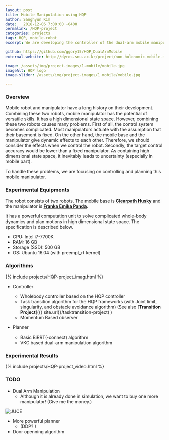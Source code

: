 ```yaml
---
layout: post
title: Mobile Manipulation using HQP
author: Sanghyun Kim
date:   2018-12-06 7:00:00 -0400
permalink: /HQP-project
categories: projects
tags: HQP, mobile-robot
excerpt: We are developing the controller of the dual-arm mobile manipulator by using HQP. In this study, we suggests the task transition algorithm to handle the discontinuity of the control input.

github: https://github.com/ggory15/HQP_DualArmMobile
external-website: http://dyros.snu.ac.kr/project/non-holonomic-mobile-manipulator/

image: /assets/img/project-images/1.mobile/mobile.jpg
imageAlt: HQP logo
image-slider: /assets/img/project-images/1.mobile/mobile.jpg

---
```

### Overview
Mobile robot and manipulator have a long history on their development. Combining these two robots, mobile manipulator has the potential of versatile skills. It has a high dimensional state space. However, combining these two robots causes many problems. First of all, the control system becomes complicated. Most manipulators actuate with the assumption that their basement is fixed. On the other hand, the mobile base and the manipulator give dynamic effects to each other. Therefore, we should consider the effects when we control the robot. Secondly, the target control accuracy would be lower than a fixed manipulator. As containing high dimensional state space, it inevitably leads to uncertainty (especially in mobile part).

To handle these problems, we are focusing on controlling and planning this mobile manipulator.

### Experimental Equipments
The robot consists of two robots. The mobile base is [**Clearpath Husky**](https://www.clearpathrobotics.com/husky-unmanned-ground-vehicle-robot/) and the manipulator is [**Franka Emika Panda**](https://www.franka.de/panda/).

It has a powerful computation unit to solve complicated whole-body dynamics and plan motions in high dimensional state space. The specification is described below.
+ CPU: Intel i7-7700K
+ RAM: 16 GB
+ Storage (SSD): 500 GB
+ OS: Ubuntu 16.04 (with preempt_rt kernel)

### Algorithms
{% include projects/HQP-project_imag.html %}
+ Controller
	- Wholebody controller based on the HQP controller
	- Task transition algorithm for the HQP frameworks (with Joint limit, singularity, and obstacle avoidance algorithm) 
	(See also [**Transition Project**]({{ site.url}}/tasktransition-project) )
	- Momentum Based observer

+ Planner
	- Basic BiRRT(-connect) algorithm
	- VKC based dual-arm manipulation algorithm 

### Experimental Results
{% include projects/HQP-project_video.html %}

### TODO
+ Dual Arm Manipulation
	- Although it is already done in simulation, we want to buy one more manipulator! (Give me the money.)
<div class="row projects-display">
    <div class="four columns">
        <div class="images">
            <img alt="JUCE" src="{{ site.url }}/assets/img/project-images/1.mobile/dualarm.png">
        </div>
     </div>
</div>

+ More powerful planner 
	- (DDP? )
+ Door openning algorithm
